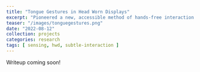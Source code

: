 ```yaml
---
title: "Tongue Gestures in Head Worn Displays"
excerpt: "Pioneered a new, accessible method of hands-free interaction with head-worn displays using tongue gestures, detected using multimodal sensing capabilities in current VR headsets. Collected a multi-location, multi-sensor dataset of 50,000 gestures across 16 participants."
teaser: "/images/tonguegestures.png"
date: "2022-08-12"
collection: projects
categories: research
tags: [ sensing, hwd, subtle-interaction ]
---
```


Writeup coming soon!
